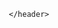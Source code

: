 <!DOCTYPE html>
<html lang="en">
<head>
    <meta charset="UTF-8">
    <meta http-equiv="X-UA-Compatible" content="IE=edge">
    <meta name="viewport" content="width=device-width, initial-scale=1.0">
    <title>Document</title>
</head>
<body>
    <header>
    <nav>
        <img src="logo/png-transparent-decal-sticker-engraving-maya-civilization-pattern-others-sticker-black-engraving-thumbnail-removebg-preview - Acceso directo.lnk " alt="">
    </nav>
    






    </header>
    
</body>
</html>


